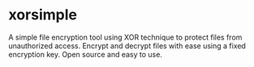 # xorsimple
A simple file encryption tool using XOR technique to protect files from unauthorized access. Encrypt and decrypt files with ease using a fixed encryption key. Open source and easy to use.
